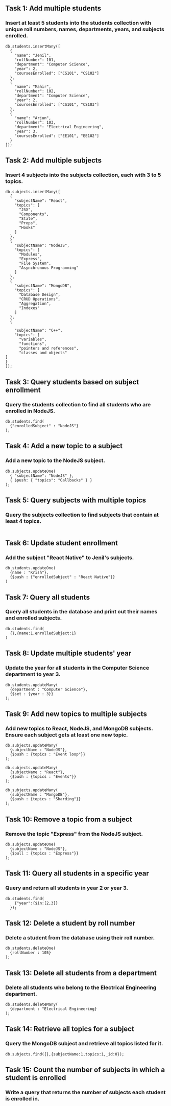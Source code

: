 ## Task 1: Add multiple students
### Insert at least 5 students into the students collection with unique roll numbers, names, departments, years, and subjects enrolled.

```
db.students.insertMany([
  { 
    "name": "Jenil",
    "rollNumber": 101,
    "department": "Computer Science",
    "year": 2,
    "coursesEnrolled": ["CS101", "CS102"]
  },
  { 
    "name": "Mahir",
    "rollNumber": 102,
    "department": "Computer Science",
    "year": 2,
    "coursesEnrolled": ["CS101", "CS103"]
  },
  { 
    "name": "Arjun",
    "rollNumber": 103,
    "department": "Electrical Engineering",
    "year": 3,
    "coursesEnrolled": ["EE101", "EE102"]
  }
]);
```

## Task 2: Add multiple subjects
### Insert 4 subjects into the subjects collection, each with 3 to 5 topics.

```
db.subjects.insertMany([
  { 
    "subjectName": "React",
    "topics": [
      "JSX", 
      "Components", 
      "State", 
      "Props", 
      "Hooks"
    ]
  },
  { 
    "subjectName": "NodeJS", 
    "topics": [
      "Modules", 
      "Express", 
      "File System", 
      "Asynchronous Programming"
    ]
  },
  { 
    "subjectName": "MongoDB", 
    "topics": [
      "Database Design", 
      "CRUD Operations", 
      "Aggregation", 
      "Indexes"
    ]
  },
  {
	
    "subjectName": "C++", 
    "topics": [
      "variables", 
      "functions", 
      "pointers and references", 
      "classes and objects"
]
}
]);
```

## Task 3: Query students based on subject enrollment
### Query the students collection to find all students who are enrolled in NodeJS.

```
db.students.find(
  {"enrolledSubject" : "NodeJS"}
);
```

## Task 4: Add a new topic to a subject
### Add a new topic to the NodeJS subject.

```
db.subjects.updateOne(
  { "subjectName": "NodeJS" },
  { $push: { "topics": "Callbacks" } }
);
```

## Task 5: Query subjects with multiple topics
### Query the subjects collection to find subjects that contain at least 4 topics.

```

```

## Task 6: Update student enrollment
### Add the subject "React Native" to Jenil's subjects.

```
db.students.updateOne(
  {name : "Krish"},
  {$push : {"enrolledSubject" : "React Native"}}
)
```

## Task 7: Query all students
### Query all students in the database and print out their names and enrolled subjects.

```
db.students.find(
  {},{name:1,enrolledSubject:1} 
)
```

## Task 8: Update multiple students' year
### Update the year for all students in the Computer Science department to year 3.

```
db.students.updateMany(
  {department : "Computer Science"},
  {$set : {year : 3}}
);
```

## Task 9:  Add new topics to multiple subjects
### Add new topics to React, NodeJS, and MongoDB subjects. Ensure each subject gets at least one new topic.

```
db.subjects.updateMany(
  {subjectName : "NodeJS"},
  {$push : {topics : "Event loop"}}
);
```
```
db.subjects.updateMany(
  {subjectName : "React"},
  {$push : {topics : "Events"}}
);
```
```
db.subjects.updateMany(
  {subjectName : "MongoDB"},
  {$push : {topics : "Sharding"}}
);
```

## Task 10: Remove a topic from a subject
### Remove the topic "Express" from the NodeJS subject.

```
db.subjects.updateOne(
  {subjectName : "NodeJS"},
  {$pull : {topics : "Express"}}
);
```

## Task 11: Query all students in a specific year
### Query and return all students in year 2 or year 3.

```
db.students.find(
    {"year":{$in:[2,3]}
  });
```

## Task 12: Delete a student by roll number
### Delete a student from the database using their roll number.

```
db.students.deleteOne(
  {rollNumber : 105}
);
```

## Task 13: Delete all students from a department
### Delete all students who belong to the Electrical Engineering department.

```
db.students.deleteMany(
  {department : "Electrical Engineering}
);
```

## Task 14: Retrieve all topics for a subject
### Query the MongoDB subject and retrieve all topics listed for it.

```
db.subjects.find({},{subjectName:1,topics:1,_id:0});

```

## Task 15: Count the number of subjects in which a student is enrolled
### Write a query that returns the number of subjects each student is enrolled in.

```

```
